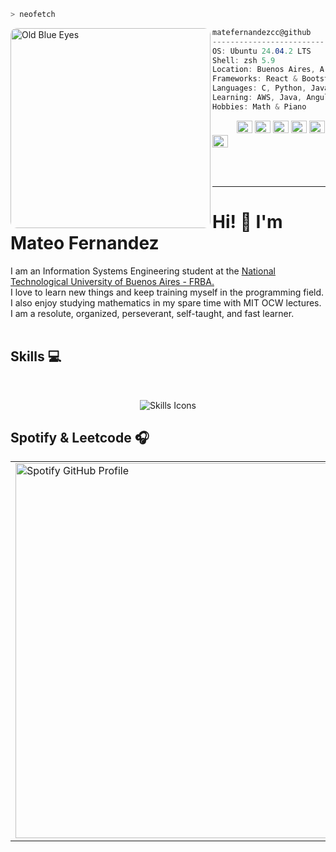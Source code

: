 ```zsh
> neofetch
```

<img align="left" src="https://styles.redditmedia.com/t5_29f9pu/styles/profileIcon_0vh9tlyyjhx61.jpg" alt="Old Blue Eyes" width="320" height="320" style="border-radius: 10px"/>


```csharp
matefernandezcc@github
-------------------------
OS: Ubuntu 24.04.2 LTS
Shell: zsh 5.9
Location: Buenos Aires, Argentina
Frameworks: React & Bootstrap
Languages: C, Python, JavaScript & Bash
Learning: AWS, Java, Angular, Spring & sometimes Rust :)
Hobbies: Math & Piano
```
<p align="left">
  &nbsp; &nbsp; &nbsp; &nbsp; &nbsp;
  <img alt="#000000" src="https://placehold.co/600x400/000000/000000" width="25" height="20" />
  <img alt="#333333" src="https://placehold.co/600x400/333333/333333" width="25" height="20" />
  <img alt="#666666" src="https://placehold.co/600x400/666666/666666" width="25" height="20" />
  <img alt="#999999" src="https://placehold.co/600x400/999999/999999" width="25" height="20" />
  <img alt="#CCCCCC" src="https://placehold.co/600x400/CCCCCC/CCCCCC" width="25" height="20" />
  <img alt="#FFFFFF" src="https://placehold.co/600x400/FFFFFF/FFFFFF" width="25" height="20" />
</p>
<br><br>
<hr>
<h1>Hi! 👋 I'm Mateo Fernandez </a></h1>
<p>
I am an Information Systems Engineering student at the <a href="https://www.frba.utn.edu.ar/">National Technological University of Buenos Aires - FRBA.</a><br>
I love to learn new things and keep training myself in the programming field. I also enjoy studying mathematics in my spare time with MIT OCW lectures. I am a resolute, organized, perseverant, self-taught, and fast learner.
<br> <br>

## Skills 💻
<br>
<p align="center">
    <img 
            src="https://skillicons.dev/icons?i=github,git,notion,postman,maven,aws,docker,figma,linux,bash,mysql,postgres,py,java,c,haskell,lua,php,js,html,css,tailwind,react,angular,svg,neovim,vscode,regex,md,laravel"
            alt="Skills Icons"
            className="w-auto h-50"
          />
</p>
<h2>Spotify & Leetcode 🎧</h2>

<table width="100%">
  <tr>
    <td align="left">
      <img src="https://spotify-github-profile.kittinanx.com/api/view?uid=31bnmctm3e2sppt5sr3okumjjrye&cover_image=true&theme=natemoo-re&show_offline=false&background_color=121212&interchange=false&bar_color=53b14f&bar_color_cover=false" alt="Spotify GitHub Profile" width="600"/>
    </td>
    <td align="right">
      <img src="https://leetcard.jacoblin.cool/matefernandezcc?animation=false" alt="LeetCard" width="600"/>
    </td>
  </tr>
</table>



